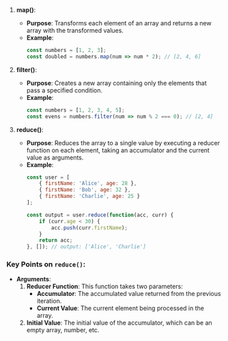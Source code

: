 

1. **map()**: 
   - **Purpose**: Transforms each element of an array and returns a new array with the transformed values.
   - **Example**: 
     ```javascript
     const numbers = [1, 2, 3];
     const doubled = numbers.map(num => num * 2); // [2, 4, 6]
     ```

2. **filter()**:
   - **Purpose**: Creates a new array containing only the elements that pass a specified condition.
   - **Example**:
     ```javascript
     const numbers = [1, 2, 3, 4, 5];
     const evens = numbers.filter(num => num % 2 === 0); // [2, 4]
     ```

3. **reduce()**:
   - **Purpose**: Reduces the array to a single value by executing a reducer function on each element, taking an accumulator and the current value as arguments.
   - **Example**:
     ```javascript
     const user = [
         { firstName: 'Alice', age: 28 },
         { firstName: 'Bob', age: 32 },
         { firstName: 'Charlie', age: 25 }
     ];

     const output = user.reduce(function(acc, curr) {
         if (curr.age < 30) {
             acc.push(curr.firstName);
         }
         return acc;
     }, []); // output: ['Alice', 'Charlie']
     ```

### Key Points on `reduce()`:
- **Arguments**:
  1. **Reducer Function**: This function takes two parameters:
     - **Accumulator**: The accumulated value returned from the previous iteration.
     - **Current Value**: The current element being processed in the array.
  2. **Initial Value**: The initial value of the accumulator, which can be an empty array, number, etc.

